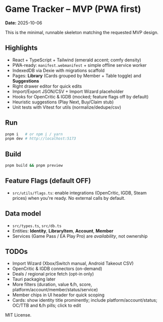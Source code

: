 # Game Tracker – MVP (PWA first)

**Date:** 2025-10-06

This is the minimal, runnable skeleton matching the requested MVP design.

## Highlights
- React + TypeScript + Tailwind (emerald accent; comfy density)
- PWA-ready: `manifest.webmanifest` + simple offline service worker
- IndexedDB via Dexie with migrations scaffold
- Pages: **Library** (Cards grouped by Member + Table toggle) and **Suggestions**
- Right drawer editor for quick edits
- Import/Export JSON/CSV + Import Wizard placeholder
- Hooks for OpenCritic & IGDB (mocked; feature flags off by default)
- Heuristic suggestions (Play Next, Buy/Claim stub)
- Unit tests with Vitest for utils (normalize/dedupe/csv)

## Run
```bash
pnpm i   # or npm i / yarn
pnpm dev # http://localhost:5173
```

## Build
```bash
pnpm build && pnpm preview
```

## Feature Flags (default OFF)
- `src/utils/flags.ts`: enable integrations (OpenCritic, IGDB, Steam prices) when you're ready. No external calls by default.

## Data model
- `src/types.ts`, `src/db.ts`
- Entities: **Identity**, **LibraryItem**, **Account**, **Member**
- Services (Game Pass / EA Play Pro) are *availability*, not ownership

## TODOs
- Import Wizard (Xbox/Switch manual, Android Takeout CSV)
- OpenCritic & IGDB connectors (on-demand)
- Deals / regional price fetch (opt-in only)
- Tauri packaging later
- More filters (duration, value ₺/h, score, platform/account/member/status/service)
- Member chips in UI header for quick scoping
- Cards: show identity title prominently; include platform/account/status; OC/TTB and ₺/h pills; click to edit

MIT License.
